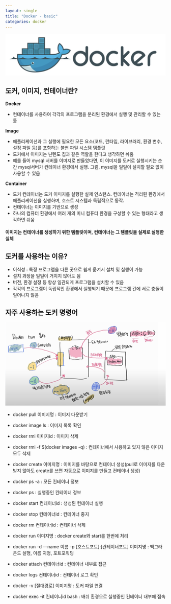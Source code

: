 ```yaml
---
layout: single
title: "Docker - basic"
categories: docker
---
```


![dockerImage](/images/dockerImage.png)

## 도커, 이미지, 컨테이너란?

**Docker**

- 컨테이너를 사용하여 각각의 프로그램을 분리된 환경에서 실행 및 관리할 수 있는 툴

**Image**

- 애플리케이션과 그 실행에 필요한 모든 요소(코드, 런타임, 라이브러리, 환경 변수, 설정 파일 등)를 포함하는 불변 파일 시스템 템플릿
- 도커에서 이미지는 닌텐도 칩과 같은 역할을 한다고 생각하면 쉬움
- 예를 들어 mysql 서버를 이미지로 만들었다면, 이 이미지를 도커로 실행시키는 순간 mysql서버가 컨테이너 환경에서 실행. 그럼, mysql을 일일이 설치할 필요 없이 사용할 수 있음

**Container**

- 도커 컨테이너는 도커 이미지를 실행한 실제 인스턴스. 컨테이너는 격리된 환경에서 애플리케이션을 실행하며, 호스트 시스템과 독립적으로 동작.
- 컨테이너는 이미지를 기반으로 생성
- 하나의 컴퓨터 환경에서 여러 개의 미니 컴퓨터 환경을 구성할 수 있는 형태라고 생각하면 쉬움

#### 이미지는 컨테이너를 생성하기 위한 템플릿이며, 컨테이너는 그 템플릿을 실제로 실행한 실체

## 도커를 사용하는 이유? 

- 이식성 : 특정 프로그램을 다른 곳으로 쉽게 옮겨서 설치 및 실행이 가능
- 설치 과정을 일일이 거치지 않아도 됨
- 버전, 환경 설정 등 항상 일관되게 프로그램을 설치할 수 있음
- 각각의 프로그램이 독립적인 환경에서 실행되기 때문에 프로그램 간에 서로 충돌이 일어나지 않음

## 자주 사용하는 도커 명령어

![dockerimage2](/images/dockerimage2.png)

- docker pull 이미지명 : 이미지 다운받기
- docker image ls : 이미지 목록 확인
- docker rmi 이미지id : 이미지 삭제
- docker rmi -f $(docker images -q) : 컨테이너에서 사용하고 있지 않은 이미지 모두 삭제
- docker create 이미지명 : 이미지를 바탕으로 컨테이너 생성(pull로 이미지를 다운받지 않아도 create를 쓰면 자동으로 이미지를 만들고 컨테이너 생성)
- docker ps -a : 모든 컨테이너 정보
- docker ps : 실행중인 컨테이너 정보
- docker start 컨테이너id : 생성된 컨테이너 실행
- docker stop 컨테이너id : 컨테이너 중지
- docker rm 컨테이너id : 컨테이너 삭제
- docker run 이미지명 : docker create와 start를 한번에 처리
- docker run -d —name 이름 -p [호스트포트]:[컨테이너포트] 이미지명 : 백그라운드 실행, 이름 지정, 포트포워딩
- docker attach 컨테이너id : 컨테이너 내부로 접근
- docker logs 컨테이너id : 컨테이너 로그 확인
- docker -v [절대경로] 이미지명 : 도커 파일 연결

- docker exec -it 컨테이너id bash : 배쉬 환경으로 실행중인 컨테이너 내부에 접속

